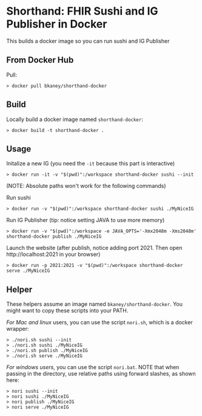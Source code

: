 # Shorthand: FHIR Sushi and IG Publisher in Docker

This builds a docker image so you can run sushi and IG Publisher

## From Docker Hub

Pull:
```
> docker pull bkaney/shorthand-docker
```

## Build

Locally build a docker image named `shorthand-docker`:

```
> docker build -t shorthand-docker .
```

## Usage

Initalize a new IG (you need the `-it` because this part is interactive)
```
> docker run -it -v "$(pwd)":/workspace shorthand-docker sushi --init
```

(NOTE: Absolute paths won't work for the following commands)

Run sushi
```
> docker run -v "$(pwd)":/workspace shorthand-docker sushi ./MyNiceIG
```

Run IG Publisher (tip: notice setting JAVA to use more memory)
```
> docker run -v "$(pwd)":/workspace -e JAVA_OPTS='-Xmx2048m -Xms2048m' shorthand-docker publish ./MyNiceIG
```

Launch the website (after publish, notice adding port 2021. Then open
http://localhost:2021 in your browser)
```
> docker run -p 2021:2021 -v "$(pwd)":/workspace shorthand-docker serve ./MyNiceIG
```

## Helper

These helpers assume an image named `bkaney/shorthand-docker`. You might want
to copy these scripts into your PATH.


*For Mac and linux* users, you can use the script `nori.sh`, which is a docker
wrapper:

```
> ./nori.sh sushi --init
> ./nori.sh sushi ./MyNiceIG
> ./nori.sh publish ./MyNiceIG
> ./nori.sh serve ./MyNiceIG
```

*For windows users*, you can use the script `nori.bat`. NOTE that when passing in
the directory, use relative paths using forward slashes, as shown here:

```
> nori sushi --init
> nori sushi ./MyNiceIG
> nori publish ./MyNiceIG
> nori serve ./MyNiceIG
```
